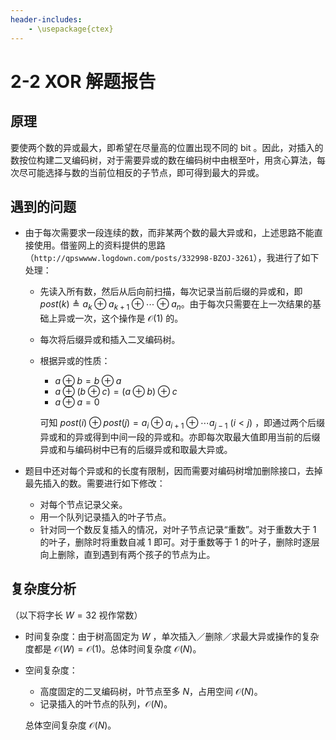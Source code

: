 ```yaml
---
header-includes:
    - \usepackage{ctex}
---
```


# 2-2 XOR 解题报告

## 原理

要使两个数的异或最大，即希望在尽量高的位置出现不同的 bit 。因此，对插入的数按位构建二叉编码树，对于需要异或的数在编码树中由根至叶，用贪心算法，每次尽可能选择与数的当前位相反的子节点，即可得到最大的异或。

## 遇到的问题

- 由于每次需要求一段连续的数，而非某两个数的最大异或和，上述思路不能直接使用。借鉴网上的资料提供的思路（`http://qpswwww.logdown.com/posts/332998-BZOJ-3261`），我进行了如下处理：
    + 先读入所有数，然后从后向前扫描，每次记录当前后缀的异或和，即 $post(k)\triangleq a_k\oplus a_{k+1}\oplus\cdots\oplus a_n$。由于每次只需要在上一次结果的基础上异或一次，这个操作是 $\mathcal{O}(1)$ 的。
    + 每次将后缀异或和插入二叉编码树。
    + 根据异或的性质：
        * $a \oplus b = b \oplus a$
        * $a \oplus (b \oplus c) = (a \oplus b) \oplus c$
        * $a \oplus a = 0$
        
        可知 $post(i)\oplus post(j)=a_i \oplus a_{i+1} \oplus \cdots a_{j-1}\ (i<j)$ ，即通过两个后缀异或和的异或得到中间一段的异或和。亦即每次取最大值即用当前的后缀异或和与编码树中已有的后缀异或和取最大异或。

- 题目中还对每个异或和的长度有限制，因而需要对编码树增加删除接口，去掉最先插入的数。需要进行如下修改：
    + 对每个节点记录父亲。
    + 用一个队列记录插入的叶子节点。
    + 针对同一个数反复插入的情况，对叶子节点记录“重数”。对于重数大于 1 的叶子，删除时将重数自减 1 即可。对于重数等于 1 的叶子，删除时逐层向上删除，直到遇到有两个孩子的节点为止。

## 复杂度分析

（以下将字长 $W=32$ 视作常数）

- 时间复杂度：由于树高固定为 $W$ ，单次插入／删除／求最大异或操作的复杂度都是 $\mathcal{O}(W)=\mathcal{O}(1)$。总体时间复杂度 $\mathcal{O}(N)$。
    
- 空间复杂度：
    + 高度固定的二叉编码树，叶节点至多 $N$，占用空间 $\mathcal{O}(N)$。
    + 记录插入的叶节点的队列，$\mathcal{O}(N)$。
    
    总体空间复杂度 $\mathcal{O}(N)$。